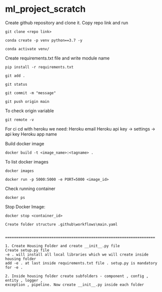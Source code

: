 # ml_project_scratch

Create github repository and clone it. Copy repo link and run

```
git clone <repo link>
```

```
conda create -p venv python==3.7 -y
```

```
conda activate venv/
```

Create requirements.txt file and write module name
```
pip install -r requirements.txt
```
```
git add .
```
```
git status
```
```
git commit -m "message"
```
```
git push origin main
```
To check origin variable
```
git remote -v
```

For ci cd with heroku we need:
Heroku email
Heroku api key -> settings -> api key
Heroku app name

Build docker image
```
docker build -t <image_name>:<tagname> . 
```

To list docker images
```
docker images
```
```
docker run -p 5000:5000 -e PORT=5000 <image_id>
```
Check running container
```
docker ps
```
Stop Docker Image:
```
docker stop <container_id>

Create folder structure .github\workflows\main.yaml


====================================================================

1. Create Housing Folder and create __init__.py file
Create setup.py file
-e . will install all local libraries which we will create inside housing folder
add -e . at last inside requirements.txt file . setup.py is mandatory for -e .

2. Inside housing folder create subfolders - component , config , entity , logger , 
exception , pipeline. Now create __init__.py inside each folder